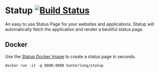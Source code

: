 # Statup [![Build Status](https://travis-ci.org/hunterlong/statup.svg?branch=master)](https://travis-ci.org/hunterlong/statup)
An easy to use Status Page for your websites and applications. Statup will automatically fetch the application and render a beutiful status page.

## Docker
Use the [Statup Docker Image](https://hub.docker.com/r/hunterlong/statup) to create a status page in seconds.
```
docker run -it -p 8080:8080 hunterlong/statup
```

